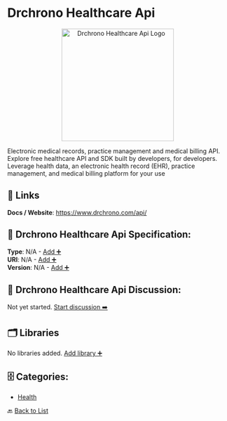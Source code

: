 # Drchrono Healthcare Api
<p align="center">
    <img width="256" src="https://raw.githubusercontent.com/apis-list/apis-list/main/apis/drchrono-healthcare-api/logo_256x256.png" alt="Drchrono Healthcare Api Logo"/>
</p>
Electronic medical records, practice management and medical billing API. Explore free healthcare API and SDK built by developers, for developers. Leverage health data, an electronic health record (EHR), practice management, and medical billing platform for your use

##  🔗 Links
**Docs / Website**: https://www.drchrono.com/api/

## 🧬 Drchrono Healthcare Api Specification:
**Type**: N/A - [Add ➕](https://github.com/apis-list/apis-list/edit/main/apis/drchrono-healthcare-api/drchrono-healthcare-api.yaml)  
**URI**: N/A - [Add ➕](https://github.com/apis-list/apis-list/edit/main/apis/drchrono-healthcare-api/drchrono-healthcare-api.yaml)  
**Version**: N/A - [Add ➕](https://github.com/apis-list/apis-list/edit/main/apis/drchrono-healthcare-api/drchrono-healthcare-api.yaml)

## 💬 Drchrono Healthcare Api Discussion:
Not yet started. [Start discussion ➡️](https://github.com/apis-list/apis-list/discussions/new)

## 🗂️ Libraries

No libraries added. [Add library ➕](https://github.com/apis-list/apis-list/edit/main/apis/drchrono-healthcare-api/drchrono-healthcare-api.yaml)    


## 🗄️ Categories:
- [Health](https://github.com/apis-list/apis-list#health-)

🔙  [Back to List](https://github.com/apis-list/apis-list)
